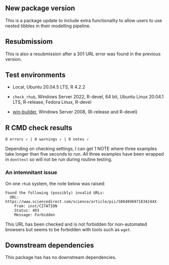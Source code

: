 ## New package version

This is a package update to include extra functionality to allow users to use nested tibbles in their modelling pipeline.

## Resubmissiom

This is also a resubmission after a 301 URL error was found in the previous version.

## Test environments

  - Local, Ubuntu 20.04.5 LTS, R 4.2.2
  
  - `check_rhub`, Windows Server 2022, R-devel, 64 bit, Ubuntu Linux 20.04.1 LTS, R-release, Fedora Linux, R-devel
  
  - [win-builder](https://win-builder.r-project.org/), Windows Server 2008, (R-release and R-devel)

## R CMD check results

```
0 errors ✓ | 0 warnings ✓ | 0 notes ✓
```

Depending on checking settings, I can get 1 NOTE where three examples take longer than five seconds to run. All three examples have been wrapped in `donttest` so will not be run during routine testing. 

### An intemnitant issue

On one `rhub` system, the note below was raised: 

```
Found the following (possibly) invalid URLs:
  URL: https://www.sciencedirect.com/science/article/pii/S004896971834244X
    From: inst/CITATION
    Status: 403
    Message: Forbidden
```

This URL has been checked and is not forbidden for non-automated browsers but seems to be forbidden with tools such as `wget`.

## Downstream dependencies

This package has has no downstream dependencies.
